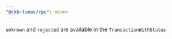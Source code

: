 ```yaml
---
"@ckb-lumos/rpc": minor
---
```


`unknown` and `rejected` are available in the `TransactionWithStatus`
